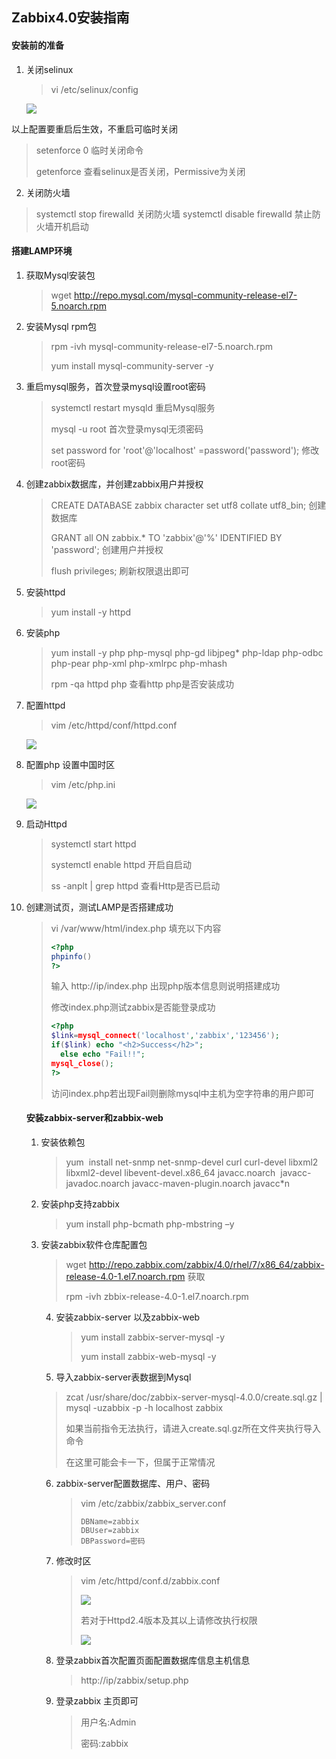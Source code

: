 ## Zabbix4.0安装指南

#### 安装前的准备

1. 关闭selinux

   > vi  /etc/selinux/config

   ![](https://github.com/18715838915/monitor-server/blob/main/doc/zabbix/img/selinuxConfig.png)

以上配置要重启后生效，不重启可临时关闭

> setenforce 0    临时关闭命令
>
> getenforce        查看selinux是否关闭，Permissive为关闭

2. 关闭防火墙

> systemctl stop firewalld   关闭防火墙
> systemctl disable firewalld   禁止防火墙开机启动

#### 搭建LAMP环境

1. 获取Mysql安装包

   > wget http://repo.mysql.com/mysql-community-release-el7-5.noarch.rpm

2. 安装Mysql rpm包

   > rpm -ivh mysql-community-release-el7-5.noarch.rpm
   >
   > yum install mysql-community-server -y

3. 重启mysql服务，首次登录mysql设置root密码

   > systemctl restart mysqld   重启Mysql服务
   >
   > mysql -u root 			首次登录mysql无须密码
   >
   >  set password for 'root'@'localhost' =password('password');	修改root密码

4. 创建zabbix数据库，并创建zabbix用户并授权

   > CREATE DATABASE zabbix character set utf8 collate utf8_bin;   创建数据库
   >
   > GRANT all ON zabbix.* TO 'zabbix'@'%' IDENTIFIED BY 'password';  创建用户并授权
   >
   > flush privileges;    刷新权限退出即可

5. 安装httpd

   > yum install -y httpd

6. 安装php

   > yum install -y  php php-mysql php-gd libjpeg* php-ldap php-odbc php-pear php-xml php-xmlrpc php-mhash
   >
   > rpm -qa httpd php   查看http php是否安装成功

7. 配置httpd

   > vim /etc/httpd/conf/httpd.conf

   ![](https://github.com/18715838915/monitor-server/blob/main/doc/zabbix/img/httpdConfig.png)

8. 配置php  设置中国时区

   > vim /etc/php.ini

   ![](https://github.com/18715838915/monitor-server/blob/main/doc/zabbix/img/phpTimeConfig.png)

9. 启动Httpd 

   > systemctl start httpd   
   >
   > systemctl enable httpd     开启自启动
   >
   > ss -anplt | grep httpd    查看Http是否已启动

10. 创建测试页，测试LAMP是否搭建成功

    > vi /var/www/html/index.php   填充以下内容
    >
    > `````php
    > <?php
    > phpinfo()
    > ?>
    > `````
    >
    > 输入  http://ip/index.php   出现php版本信息则说明搭建成功
    >
    > 修改index.php测试zabbix是否能登录成功
    >
    > `````php
    > <?php
    > $link=mysql_connect('localhost','zabbix','123456');
    > if($link) echo "<h2>Success</h2>";
    > 	else echo "Fail!!";
    > mysql_close();
    > ?>
    > `````
    >
    > 访问index.php若出现Fail则删除mysql中主机为空字符串的用户即可

    #### 安装zabbix-server和zabbix-web

    1. 安装依赖包

       > yum  install net-snmp net-snmp-devel curl curl-devel libxml2 libxml2-devel libevent-devel.x86_64 javacc.noarch  javacc-javadoc.noarch javacc-maven-plugin.noarch javacc*n

    2. 安装php支持zabbix

       > yum install php-bcmath php-mbstring –y

    3. 安装zabbix软件仓库配置包

       > wget http://repo.zabbix.com/zabbix/4.0/rhel/7/x86_64/zabbix-release-4.0-1.el7.noarch.rpm   获取
       >
       > rpm -ivh zbbix-release-4.0-1.el7.noarch.rpm 

       4. 安装zabbix-server 以及zabbix-web

          > yum install zabbix-server-mysql -y
          >
          > yum install zabbix-web-mysql -y

       5. 导入zabbix-server表数据到Mysql

       > zcat /usr/share/doc/zabbix-server-mysql-4.0.0/create.sql.gz | mysql -uzabbix -p -h localhost zabbix
       >
       > 如果当前指令无法执行，请进入create.sql.gz所在文件夹执行导入命令
       >
       > 在这里可能会卡一下，但属于正常情况

       6. zabbix-server配置数据库、用户、密码

          > vim /etc/zabbix/zabbix_server.conf
          >
          > ``````
          > DBName=zabbix
          > DBUser=zabbix
          > DBPassword=密码
          > ``````

       7. 修改时区

          > vim /etc/httpd/conf.d/zabbix.conf
          >
          > ![](https://github.com/18715838915/monitor-server/blob/main/doc/zabbix/img/httpZabbixTimeConfig.png)
          >
          > 若对于Httpd2.4版本及其以上请修改执行权限
          >
          > ![](https://github.com/18715838915/monitor-server/blob/main/doc/zabbix/img/httpZabbixGrantConfig.png)

       8. 登录zabbix首次配置页面配置数据库信息主机信息

          > http://ip/zabbix/setup.php

       9. 登录zabbix 主页即可

          > 用户名:Admin
          >
          > 密码:zabbix
